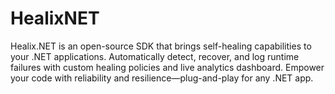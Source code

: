 # HealixNET
Healix.NET is an open-source SDK that brings self-healing capabilities to your .NET applications. Automatically detect, recover, and log runtime failures with custom healing policies and live analytics dashboard. Empower your code with reliability and resilience—plug-and-play for any .NET app.
